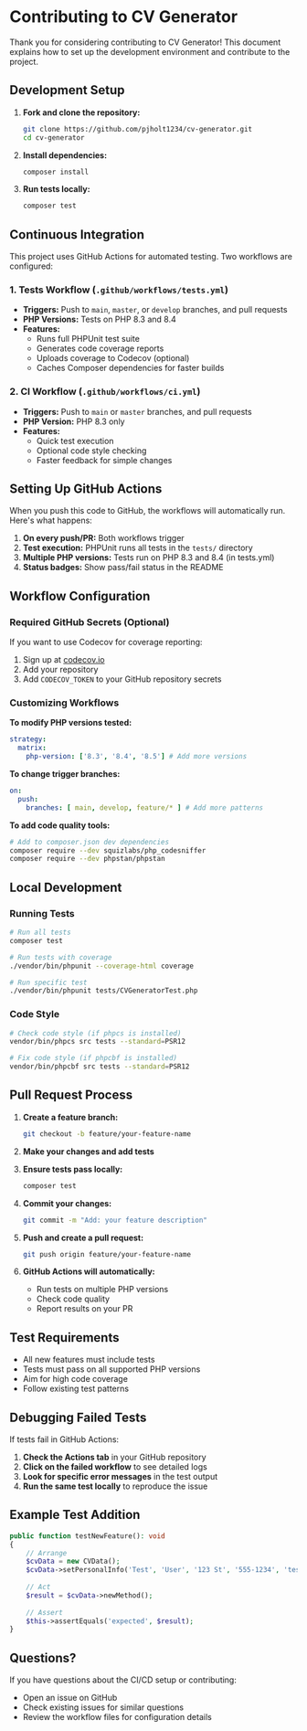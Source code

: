 # Contributing to CV Generator

Thank you for considering contributing to CV Generator! This document explains how to set up the development environment and contribute to the project.

## Development Setup

1. **Fork and clone the repository:**
   ```bash
   git clone https://github.com/pjholt1234/cv-generator.git
   cd cv-generator
   ```

2. **Install dependencies:**
   ```bash
   composer install
   ```

3. **Run tests locally:**
   ```bash
   composer test
   ```

## Continuous Integration

This project uses GitHub Actions for automated testing. Two workflows are configured:

### 1. Tests Workflow (`.github/workflows/tests.yml`)
- **Triggers:** Push to `main`, `master`, or `develop` branches, and pull requests
- **PHP Versions:** Tests on PHP 8.3 and 8.4
- **Features:**
  - Runs full PHPUnit test suite
  - Generates code coverage reports
  - Uploads coverage to Codecov (optional)
  - Caches Composer dependencies for faster builds

### 2. CI Workflow (`.github/workflows/ci.yml`)
- **Triggers:** Push to `main` or `master` branches, and pull requests
- **PHP Version:** PHP 8.3 only
- **Features:**
  - Quick test execution
  - Optional code style checking
  - Faster feedback for simple changes

## Setting Up GitHub Actions

When you push this code to GitHub, the workflows will automatically run. Here's what happens:

1. **On every push/PR:** Both workflows trigger
2. **Test execution:** PHPUnit runs all tests in the `tests/` directory
3. **Multiple PHP versions:** Tests run on PHP 8.3 and 8.4 (in tests.yml)
4. **Status badges:** Show pass/fail status in the README

## Workflow Configuration

### Required GitHub Secrets (Optional)
If you want to use Codecov for coverage reporting:
1. Sign up at [codecov.io](https://codecov.io)
2. Add your repository
3. Add `CODECOV_TOKEN` to your GitHub repository secrets

### Customizing Workflows

**To modify PHP versions tested:**
```yaml
strategy:
  matrix:
    php-version: ['8.3', '8.4', '8.5'] # Add more versions
```

**To change trigger branches:**
```yaml
on:
  push:
    branches: [ main, develop, feature/* ] # Add more patterns
```

**To add code quality tools:**
```bash
# Add to composer.json dev dependencies
composer require --dev squizlabs/php_codesniffer
composer require --dev phpstan/phpstan
```

## Local Development

### Running Tests
```bash
# Run all tests
composer test

# Run tests with coverage
./vendor/bin/phpunit --coverage-html coverage

# Run specific test
./vendor/bin/phpunit tests/CVGeneratorTest.php
```

### Code Style
```bash
# Check code style (if phpcs is installed)
vendor/bin/phpcs src tests --standard=PSR12

# Fix code style (if phpcbf is installed)
vendor/bin/phpcbf src tests --standard=PSR12
```

## Pull Request Process

1. **Create a feature branch:**
   ```bash
   git checkout -b feature/your-feature-name
   ```

2. **Make your changes and add tests**

3. **Ensure tests pass locally:**
   ```bash
   composer test
   ```

4. **Commit your changes:**
   ```bash
   git commit -m "Add: your feature description"
   ```

5. **Push and create a pull request:**
   ```bash
   git push origin feature/your-feature-name
   ```

6. **GitHub Actions will automatically:**
   - Run tests on multiple PHP versions
   - Check code quality
   - Report results on your PR

## Test Requirements

- All new features must include tests
- Tests must pass on all supported PHP versions
- Aim for high code coverage
- Follow existing test patterns

## Debugging Failed Tests

If tests fail in GitHub Actions:

1. **Check the Actions tab** in your GitHub repository
2. **Click on the failed workflow** to see detailed logs
3. **Look for specific error messages** in the test output
4. **Run the same test locally** to reproduce the issue

## Example Test Addition

```php
public function testNewFeature(): void
{
    // Arrange
    $cvData = new CVData();
    $cvData->setPersonalInfo('Test', 'User', '123 St', '555-1234', 'test@example.com');
    
    // Act
    $result = $cvData->newMethod();
    
    // Assert
    $this->assertEquals('expected', $result);
}
```

## Questions?

If you have questions about the CI/CD setup or contributing:
- Open an issue on GitHub
- Check existing issues for similar questions
- Review the workflow files for configuration details 